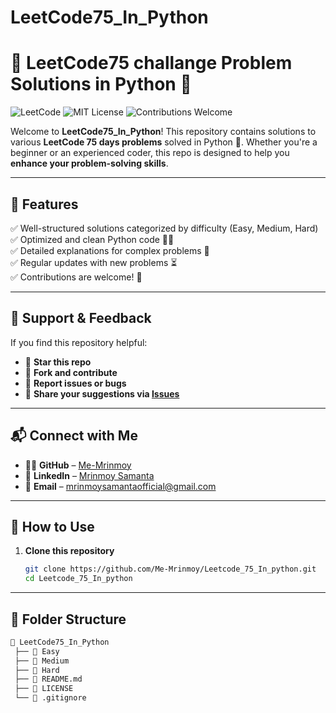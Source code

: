 # LeetCode75_In_Python

# 🚀 LeetCode75 challange Problem Solutions in Python 🐍

![LeetCode](https://img.shields.io/badge/LeetCode-Python-blue.svg?logo=leetcode&logoColor=white)
![MIT License](https://img.shields.io/badge/License-MIT-green.svg)
![Contributions Welcome](https://img.shields.io/badge/PRs-Welcome-orange.svg)

Welcome to **LeetCode75_In_Python**! This repository contains solutions to various **LeetCode 75 days problems** solved in Python 🐍. Whether you're a beginner or an experienced coder, this repo is designed to help you **enhance your problem-solving skills**.

---

## 📌 Features
✅ Well-structured solutions categorized by difficulty (Easy, Medium, Hard)  
✅ Optimized and clean Python code 🧑‍💻  
✅ Detailed explanations for complex problems 📖  
✅ Regular updates with new problems ⏳  
✅ Contributions are welcome! 🤝  

---

## 💬 Support & Feedback

If you find this repository helpful:

- 🌟 **Star this repo**
- 🔄 **Fork and contribute**
- 🐞 **Report issues or bugs**
- 📝 **Share your suggestions via [Issues](https://github.com/Me-Mrinmoy/Leetcode_75_In_python/issues)**

---

## 📬 Connect with Me

- 🧑‍💻 **GitHub** – [Me-Mrinmoy](https://github.com/Me-Mrinmoy)
- 💼 **LinkedIn** – [Mrinmoy Samanta](https://www.linkedin.com/in/mrinmoy-samanta)
- 📧 **Email** – mrinmoysamantaofficial@gmail.com

---

## 🚀 How to Use

1. **Clone this repository**
   ```bash
   git clone https://github.com/Me-Mrinmoy/Leetcode_75_In_python.git
   cd Leetcode_75_In_python

---

## 📂 Folder Structure

```bash
📂 LeetCode75_In_Python
 ├── 📁 Easy
 ├── 📁 Medium
 ├── 📁 Hard
 ├── 📄 README.md
 ├── 📄 LICENSE
 └── 📄 .gitignore
